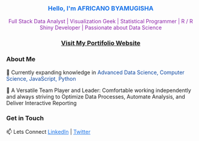 <h3 align="center"><span style="color:#1a73e8;">Hello, I'm AFRICANO BYAMUGISHA</span></h3>
<p align="center"><span style="color:#8e24aa;">Full Stack Data Analyst | Visualization Geek | Statistical Programmer | R / R Shiny Developer | Passionate about Data Science</span></p>
<h3 align="center">
  <a href="https://africanobyamugisha.github.io/" target="_blank"><strong>Visit My Portifolio Website</strong></a>
</h3>

### About Me

🌱 Currently expanding knowledge in <span style="color:#0d47a1;">Advanced Data Science, Computer Science, JavaScript, Python</span>

🤝 A Versatile Team Player and Leader: Comfortable working independently and always striving to Optimize Data Processes, Automate Analysis, and Deliver Interactive Reporting

### Get in Touch

📫 Lets Connect <a href="https://www.linkedin.com/in/africanobyamugisha/" style="color:#1a73e8;">LinkedIn</a> | <a href="https://twitter.com/africano1012" style="color:#1a73e8;">Twitter</a>
